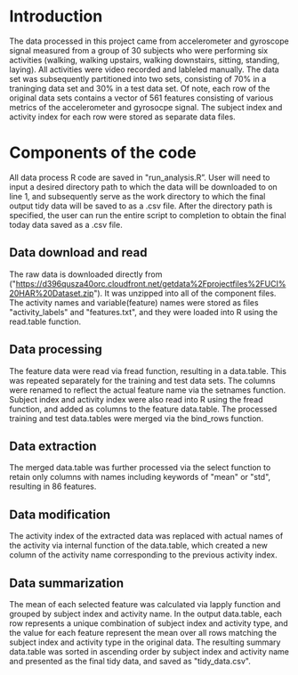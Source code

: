 Introduction
============

The data processed in this project came from accelerometer and gyroscope
signal measured from a group of 30 subjects who were performing six
activities (walking, walking upstairs, walking downstairs, sitting,
standing, laying). All activities were video recorded and lableled
manually. The data set was subsequently partitioned into two sets,
consisting of 70% in a traninging data set and 30% in a test data set.
Of note, each row of the original data sets contains a vector of 561
features consisting of various metrics of the accelerometer and
gyrosocpe signal. The subject index and activity index for each row were
stored as separate data files.

Components of the code
======================

All data process R code are saved in "run\_analysis.R”. User will need
to input a desired directory path to which the data will be downloaded
to on line 1, and subsequently serve as the work directory to which the
final output tidy data will be saved to as a .csv file. After the
directory path is specified, the user can run the entire script to
completion to obtain the final today data saved as a .csv file.

Data download and read
----------------------

The raw data is downloaded directly from
("<https://d396qusza40orc.cloudfront.net/getdata%2Fprojectfiles%2FUCI%20HAR%20Dataset.zip>").
It was unzipped into all of the component files. The activity names and
variable(feature) names were stored as files "activity\_labels" and
"features.txt", and they were loaded into R using the read.table
function.

Data processing
---------------

The feature data were read via fread function, resulting in a
data.table. This was repeated separately for the training and test data
sets. The columns were renamed to reflect the actual feature name via
the setnames function. Subject index and activity index were also read
into R using the fread function, and added as columns to the feature
data.table. The processed training and test data.tables were merged via
the bind\_rows function.

Data extraction
---------------

The merged data.table was further processed via the select function to
retain only columns with names including keywords of "mean" or "std",
resulting in 86 features.

Data modification
-----------------

The activity index of the extracted data was replaced with actual names
of the activity via internal function of the data.table, which created a
new column of the activity name corresponding to the previous activity
index.

Data summarization
------------------

The mean of each selected feature was calculated via lapply function and
grouped by subject index and activity name. In the output data.table,
each row represents a unique combination of subject index and activity
type, and the value for each feature represent the mean over all rows
matching the subject index and activity type in the original data. The
resulting summary data.table was sorted in ascending order by subject
index and activity name and presented as the final tidy data, and saved
as "tidy\_data.csv".
